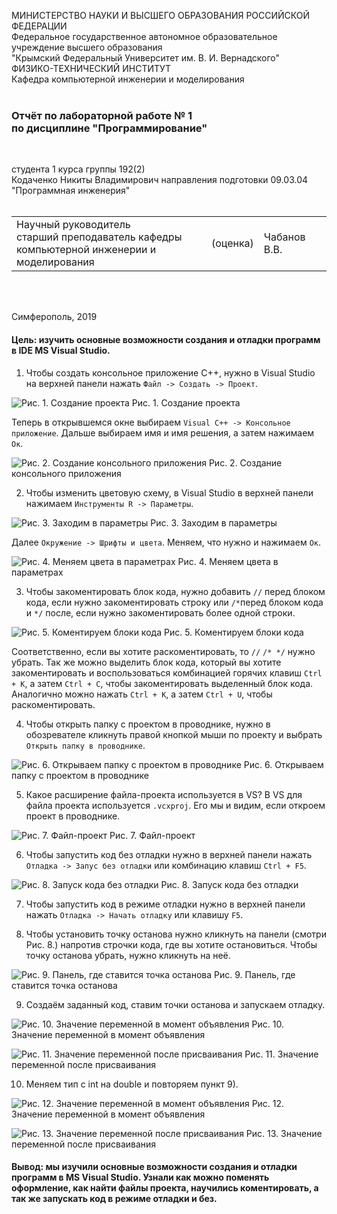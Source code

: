 МИНИСТЕРСТВО НАУКИ  И ВЫСШЕГО ОБРАЗОВАНИЯ РОССИЙСКОЙ ФЕДЕРАЦИИ  
Федеральное государственное автономное образовательное учреждение высшего образования  
"Крымский Федеральный Университет им. В. И. Вернадского"  
ФИЗИКО-ТЕХНИЧЕСКИЙ ИНСТИТУТ  
Кафедра компьютерной инженерии и моделирования
<br/><br/>

### Отчёт по лабораторной работе № 1<br/> по дисциплине "Программирование"
<br/>

студента 1 курса группы 192(2)  
Кодаченко Никиты Владимирович
направления подготовки 09.03.04 "Программная инженерия"  
<br/>

<table>
<tr><td>Научный руководитель<br/> старший преподаватель кафедры<br/> компьютерной инженерии и моделирования</td>
<td>(оценка)</td>
<td>Чабанов В.В.</td>
</tr>
</table>
<br/><br/>

Симферополь, 2019

#### Цель: изучить основные возможности создания и отладки программ в IDE MS Visual Studio.

1) Чтобы создать консольное приложение C++, нужно в Visual Studio на верхней панели нажать `Файл -> Создать -> Проект`.

![](https://github.com/NikitaGitHub19/githubkfu/blob/master/Lab1/Screenshots/Screenshot_1.png "Рис. 1. Создание проекта")
Рис. 1. Создание проекта

Теперь в открывшемся окне выбираем `Visual C++ -> Консольное приложение`. Дальше выбираем имя и имя решения, а затем нажимаем `Oк`.

![](https://github.com/NikitaGitHub19/githubkfu/blob/master/Lab1/Screenshots/Screenshot_2.png "Рис. 2. Создание консольного приложения")
Рис. 2. Создание консольного приложения

2) Чтобы изменить цветовую схему, в Visual Studio в верхней панели нажимаем `Инструменты R -> Параметры`.

![](https://github.com/NikitaGitHub19/githubkfu/blob/master/Lab1/Screenshots/Screenshot_3.png?raw=true "Рис. 3. Заходим в параметры")
Рис. 3. Заходим в параметры

Далее `Окружение -> Шрифты и цвета`. Меняем, что нужно и нажимаем `Ок`.

![](https://github.com/NikitaGitHub19/githubkfu/blob/master/Lab1/Screenshots/Screenshot_4.png "Рис. 4. Меняем цвета в параметрах")
Рис. 4. Меняем цвета в параметрах

3) Чтобы закоментировать блок кода, нужно добавить `//` перед блоком кода, если нужно закоментировать строку или `/*`перед блоком кода и `*/` после, если нужно закоментировать более одной строки. 

![](https://github.com/NikitaGitHub19/githubkfu/blob/master/Lab1/Screenshots/Screenshot_5.png "Рис. 5. Коментируем блоки кода")
Рис. 5. Коментируем блоки кода

Соответственно, если вы хотите раскоментировать, то `//` `/* */` нужно убрать. 
Так же можно выделить блок кода, который вы хотите закоментировать и воспользоваться комбинацией горячих клавиш `Ctrl + K`, а затем `Ctrl + C`, чтобы закоментировать выделенный блок кода. Аналогично можно нажать `Ctrl + K`, а затем `Ctrl + U`, чтобы раскоментировать.

4) Чтобы открыть папку с проектом в проводнике, нужно в обозревателе кликнуть правой кнопкой мыши по проекту и выбрать `Открыть папку в проводнике`.

![](https://github.com/NikitaGitHub19/githubkfu/blob/master/Lab1/Screenshots/Screenshot_6.png?raw=true "Рис. 6. Открываем папку с проектом в проводнике")
Рис. 6. Открываем папку с проектом в проводнике

5) Какое расширение файла-проекта используется в VS? В VS для файла проекта используется `.vсxproj`. Его мы и видим, если откроем проект в проводнике.

![](https://github.com/NikitaGitHub19/githubkfu/blob/master/Lab1/Screenshots/Screenshot_7.png?raw=true "Рис. 7. Файл-проект")
Рис. 7. Файл-проект

6) Чтобы запустить код без отладки нужно в верхней панели нажать `Отладка -> Запус без отладки` или комбинацию клавиш `Ctrl + F5`.

![](https://github.com/NikitaGitHub19/githubkfu/blob/master/Lab1/Screenshots/Screenshot_9.png?raw=true "Рис. 8. Запуск кода без отладки")
Рис. 8. Запуск кода без отладки

7) Чтобы запустить код в режиме отладки нужно в верхней панели нажать `Отладка -> Начать отладку` или клавишу `F5`.

8) Чтобы установить точку останова нужно кликнуть на панели (смотри Рис. 8.) напротив строчки кода, где вы хотите остановиться. Чтобы точку останова убрать, нужно кликнуть на неё.

![](https://github.com/NikitaGitHub19/githubkfu/blob/master/Lab1/Screenshots/Screenshot_10.png?raw=true "Рис. 9. Панель, где ставится точка останова")
Рис. 9. Панель, где ставится точка останова

9) Создаём заданный код, ставим точки останова и запускаем отладку.

![](https://github.com/NikitaGitHub19/githubkfu/blob/master/Lab1/Screenshots/Screenshot_12.png?raw=true "Рис. 10. Значение переменной в момент объявления")
Рис. 10. Значение переменной в момент объявления

![](https://github.com/NikitaGitHub19/Practice/blob/master/Lab1/Screenshots/Screenshot_13.png?raw=true "Рис. 11. Значение переменной после присваивания")
Рис. 11. Значение переменной после присваивания

10) Меняем тип с int на double и повторяем пункт 9).

![](https://github.com/NikitaGitHub19/Practice/blob/master/Lab1/Screenshots/Screenshot_14.png?raw=true "Рис. 12. Значение переменной в момент объявления")
Рис. 12. Значение переменной в момент объявления

![](https://github.com/NikitaGitHub19/Practice/blob/master/Lab1/Screenshots/Screenshot_15.png?raw=true "Рис. 13. Значение переменной после присваивания")
Рис. 13. Значение переменной после присваивания

#### Вывод: мы изучили основные возможности создания и отладки программ в MS Visual Studio. Узнали как можно поменять оформление, как найти файлы проекта, научились коментировать, а так же запускать код в режиме отладки и без.
